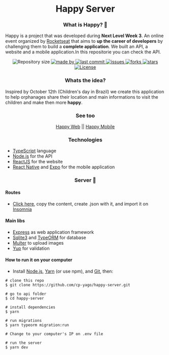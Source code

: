 <div align="center">
	<h1>Happy Server</h1>
</div>

<div align="center">
	<h3>What is Happy? 🚪</h3>
</div>

Happy is a project that was developed during **Next Level Week 3**. An online event organized by [Rocketseat](https://rocketseat.com.br/) 
that aims to **up the career of developers** by challenging them to build a **complete application**. We built an API, a website and a mobile application.In this repositorie you can check the API.

<p align="center">
	<img alt="Repository size" src="https://img.shields.io/github/repo-size/cp-yago/happy-server">
	<a href="https://www.linkedin.com/in/yagocunha/">
	  <img alt="made by" src="https://img.shields.io/badge/made%20by-Yago%20Cunha-orange">
	</a>
	<a href="https://github.com/cp-yago/happy-server/commits/master">
	  <img alt="last commit" src="https://img.shields.io/github/last-commit/cp-yago/happy-server">
	</a>
	<a href="https://github.com/felipejsborges/happy/issues">
		<img alt="issues" src="https://img.shields.io/github/issues/cp-yago/happy-server">
	</a>
	<a href="https://github.com/felipejsborges/happy/network/members">	
		<img alt="forks" src="https://img.shields.io/github/forks/cp-yago/happy-server">	
	</a>
	<a href="https://github.com/felipejsborges/happy/stargazers">
		<img alt="stars" src="https://img.shields.io/github/stars/cp-yago/happy-server">
	</a>
	<a href="https://github.com/cp-yago/happy-server/blob/master/LICENSE.md">
		<img alt="License" src="https://img.shields.io/static/v1?label=license&message=MIT">	
	</a>
	<!-- version, status da build, status dos testes -->
</p>

<div align="center">
	<h3>Whats the idea?</h3>
</div>

Inspired by October 12th (Children's day in Brazil) we create this application to help orphanages share their location and main informations to visit the children 
and make then more **happy**.


<div align="center">
	<h3>See too</h3>

[Happy Web](https://rocketseat.com.br/) ||
[Happy Mobile](https://rocketseat.com.br/)
</div>


<div align="center">
	<h3>Technologies</h3>
</div>

- [TypeScript](https://www.typescriptlang.org/docs/home.html) language
- [Node.js](https://nodejs.org/en/docs/) for the API
- [ReactJS](https://reactjs.org/docs/getting-started.html) for the website
- [React Native](https://reactnative.dev/docs/getting-started) and [Expo](https://docs.expo.io/) for the mobile application

<div align="center">
	<h3>Server 📡</h3>
</div>

<h4>Routes</h4>

- [Click here](.github/insomnia.json), copy the content, create .json with it, and import it on [Insomnia](https://insomnia.rest/)

<h4>Main libs</h4>

- [Express](https://expressjs.com/) as web application framework
- [Sqlite3](https://www.sqlite.org/docs.html) and [TypeORM](https://typeorm.io/) for database
- [Multer](https://www.npmjs.com/package/multer) to upload images
- [Yup](https://www.npmjs.com/package/yup) for validation

<h4>How to run it on your computer</h4>

- Install [Node.js](https://nodejs.org/en/download/), [Yarn](https://classic.yarnpkg.com/en/docs/install/#debian-stable) (or use npm), and [Git](https://git-scm.com/book/en/v2/Getting-Started-Installing-Git), then:

```
# clone this repo
$ git clone https://github.com/cp-yago/happy-server.git

# go to api folder
$ cd happy-server

# install dependencies
$ yarn

# run migrations
$ yarn typeorm migration:run

# Change to your computer's IP on .env file

# run the server
$ yarn dev
```
